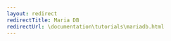 ```yaml
---
layout: redirect
redirectTitle: Maria DB
redirectUrl: \documentation\tutorials\mariadb.html
---
```

